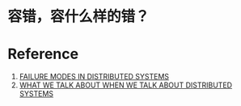 # 容错，容什么样的错？


# Reference
1. [FAILURE MODES IN DISTRIBUTED SYSTEMS](http://alvaro-videla.com/2013/12/failure-modes-in-distributed-systems.html)
2. [WHAT WE TALK ABOUT WHEN WE TALK ABOUT DISTRIBUTED SYSTEMS](http://alvaro-videla.com/2015/12/learning-about-distributed-systems.html)
